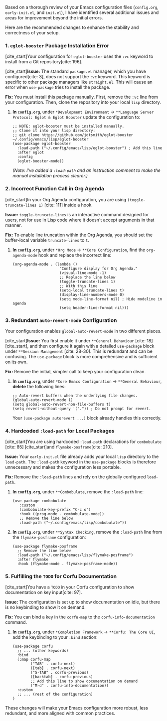 Based on a thorough review of your Emacs configuration files (`config.org`, `early-init.el`, and `init.el`), I have identified several additional issues and areas for improvement beyond the initial errors.

Here are the recommended changes to enhance the stability and correctness of your setup.

### 1\. `eglot-booster` Package Installation Error

[cite\_start]Your configuration for `eglot-booster` uses the `:vc` keyword to install from a Git repository[cite: 196].

[cite\_start]**Issue:** The standard `package.el` manager, which you have configured[cite: 3], does not support the `:vc` keyword. This keyword is specific to other package managers like `straight.el`. This will cause an error when `use-package` tries to install the package.

**Fix:**
You must install this package manually. First, remove the `:vc` line from your configuration. Then, clone the repository into your local `lisp` directory.

1.  **In `config.org`**, under `*Development Environment` -\> `**Language Server Protocol: Eglot & Eglot Booster` update the configuration to:
    ```emacs-lisp
    ;; NOTE: eglot-booster must be installed manually.
    ;; Clone it into your lisp directory:
    ;; git clone https://github.com/jdtsmith/eglot-booster ~/.config/emacs/lisp/eglot-booster
    (use-package eglot-booster
      :load-path ("~/.config/emacs/lisp/eglot-booster") ; Add this line
      :after eglot
      :config
      (eglot-booster-mode))
    ```
    *(Note: I've added a `:load-path` and an instruction comment to make the manual installation process clearer.)*

### 2\. Incorrect Function Call in Org Agenda

[cite\_start]In your Org Agenda configuration, you are using `(toggle-truncate-lines 1)` [cite: 111] inside a hook.

**Issue:** `toggle-truncate-lines` is an interactive command designed for users, not for use in Lisp code where it doesn't accept arguments in that manner.

**Fix:**
To enable line truncation within the Org Agenda, you should set the buffer-local variable `truncate-lines` to `t`.

1.  **In `config.org`**, under `*Org Mode` -\> `**Core Configuration`, find the `org-agenda-mode` hook and replace the incorrect line:
    ```emacs-lisp
    (org-agenda-mode . (lambda ()
                         "Configure display for Org Agenda."
                         (visual-line-mode -1)
                         ;; Replace the line below
                         (toggle-truncate-lines 1)
                         ;; With this line
                         (setq-local truncate-lines t)
                         (display-line-numbers-mode 0)
                         (setq mode-line-format nil) ; Hide modeline in agenda
                         (setq header-line-format nil)))
    ```

### 3\. Redundant `auto-revert-mode` Configuration

Your configuration enables `global-auto-revert-mode` in two different places.

[cite\_start]**Issue:** You first enable it under `**General Behaviour` [cite: 18][cite\_start], and then configure it again with a detailed `use-package` block under `**Session Management` [cite: 28-30]. This is redundant and can be confusing. The `use-package` block is more comprehensive and is sufficient on its own.

**Fix:**
Remove the initial, simpler call to keep your configuration clean.

1.  **In `config.org`**, under `*Core Emacs Configuration` -\> `**General Behaviour`, **delete** the following lines:
    ```emacs-lisp
    ;; Auto-revert buffers when the underlying file changes.
    (global-auto-revert-mode 1)
    (setq global-auto-revert-non-file-buffers t)
    (setq revert-without-query '(".")) ; Do not prompt for revert.
    ```
    Your `(use-package autorevert ...)` block already handles this correctly.

### 4\. Hardcoded `:load-path` for Local Packages

[cite\_start]You are using hardcoded `:load-path` declarations for `combobulate` [cite: 85] [cite\_start]and `flymake-posframe`[cite: 210].

**Issue:** Your `early-init.el` file already adds your local `lisp` directory to the `load-path`. The `:load-path` keyword in the `use-package` blocks is therefore unnecessary and makes the configuration less portable.

**Fix:**
Remove the `:load-path` lines and rely on the globally configured `load-path`.

1.  **In `config.org`**, under `**Combobulate`, remove the `:load-path` line:
    ```emacs-lisp
    (use-package combobulate
       :custom
       (combobulate-key-prefix "C-c o")
       :hook ((prog-mode . combobulate-mode))
       ;; Remove the line below
       :load-path ("~/.config/emacs/lisp/combobulate"))
    ```
2.  **In `config.org`**, under `**Syntax Checking`, remove the `:load-path` line from the `flymake-posframe` configuration:
    ```emacs-lisp
    (use-package flymake-posframe
      ;; Remove the line below
      :load-path ("~/.config/emacs/lisp/flymake-posframe")
      :after flymake
      :hook (flymake-mode . flymake-posframe-mode))
    ```

### 5\. Fulfilling the `TODO` for Corfu Documentation

[cite\_start]You have a `TODO` in your Corfu configuration to show documentation on key input[cite: 97].

**Issue:** The configuration is set up to show documentation on idle, but there is no keybinding to show it on demand.

**Fix:**
You can bind a key in the `corfu-map` to the `corfu-info-documentation` command.

1.  **In `config.org`**, under `*Completion Framework` -\> `**Corfu: The Core UI`, add the keybinding to your `:bind` section:
    ```emacs-lisp
    (use-package corfu
      ;; ... (other keywords)
      :bind
      (:map corfu-map
            ("TAB" . corfu-next)
            ([tab] . corfu-next)
            ("S-TAB" . corfu-previous)
            ([backtab] . corfu-previous)
            ;; Add this line to show documentation on demand
            ("M-d" . corfu-info-documentation))
      :custom
      ;; ... (rest of the configuration)
    )
    ```

These changes will make your Emacs configuration more robust, less redundant, and more aligned with common practices.
